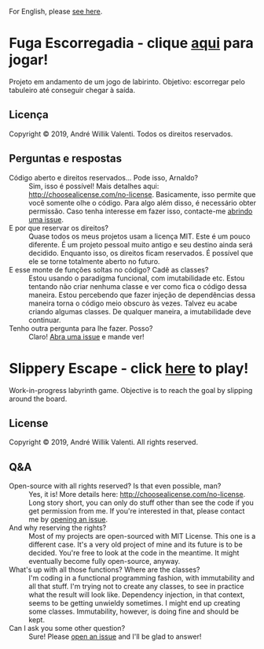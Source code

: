 For English, please [see here](#slippery-escape).

# Fuga Escorregadia - clique [aqui](http://awvalenti.github.io/fugaescorregadia/) para jogar!
Projeto em andamento de um jogo de labirinto. Objetivo: escorregar pelo
tabuleiro até conseguir chegar à saída.

## Licença
Copyright &copy; 2019, André Willik Valenti. Todos os direitos reservados.

## Perguntas e respostas
<dl>

<dt>Código aberto e direitos reservados... Pode isso, Arnaldo?</dt>
<dd>Sim, isso é possível! Mais detalhes aqui:
<a href="http://choosealicense.com/no-license">
http://choosealicense.com/no-license</a>.
Basicamente, isso permite que você somente olhe o código. Para algo
além disso, é necessário obter permissão.
Caso tenha interesse em fazer isso, contacte-me
<a href="https://github.com/awvalenti/fugaescorregadia/issues/new">abrindo uma issue</a>.</dd>

<dt>E por que reservar os direitos?</dt>
<dd>Quase todos os meus projetos usam a licença MIT.
Este é um pouco diferente. É um projeto pessoal muito antigo e
seu destino ainda será decidido. Enquanto isso, os direitos ficam reservados.
É possível que ele se torne totalmente aberto no futuro.</dd>

<dt>E esse monte de funções soltas no código? Cadê as classes?</dt>
<dd>Estou usando o paradigma funcional, com imutabilidade etc.
Estou tentando não criar nenhuma classe e ver como fica o código dessa
maneira. Estou percebendo que fazer injeção de dependências
dessa maneira torna o código meio obscuro às vezes. Talvez eu acabe
criando algumas classes. De qualquer maneira, a imutabilidade
deve continuar.</dd>

<dt>Tenho outra pergunta para lhe fazer. Posso?</dt>
<dd>Claro!
<a href="https://github.com/awvalenti/fugaescorregadia/issues/new">
Abra uma issue</a> e mande ver!</dd>

</dl>

# Slippery Escape - click [here](http://awvalenti.github.io/fugaescorregadia/) to play!
Work-in-progress labyrinth game. Objective is to reach the goal by
slipping around the board.

## License
Copyright &copy; 2019, André Willik Valenti. All rights reserved.

## Q&A
<dl>

<dt>Open-source with all rights reserved? Is that even possible, man?</dt>
<dd>Yes, it is! More details here:
<a href="http://choosealicense.com/no-license">
http://choosealicense.com/no-license</a>.
Long story short, you can only do stuff other than see the code if you get
permission from me. If you're interested in that, please contact me by
<a href="https://github.com/awvalenti/fugaescorregadia/issues/new">opening an
issue</a>.</dd>

<dt>And why reserving the rights?</dt>
<dd>Most of my projects are open-sourced with MIT License. This one is a
different case. It's a very old project of mine and its future is to be
decided. You're free to look at the
code in the meantime. It might eventually become fully open-source, anyway.</dd>

<dt>What's up with all those functions? Where are the classes?</dt>
<dd>I'm coding in a functional programming fashion, with immutability and
all that stuff. I'm trying not to create any classes, to see in practice
what the result will look like. Dependency injection, in that context, seems
to be getting unwieldy sometimes. I might end up creating some classes.
Immutability, however, is doing fine and should be kept.</dd>

<dt>Can I ask you some other question?</dt>
<dd>Sure! Please
<a href="https://github.com/awvalenti/fugaescorregadia/issues/new">open an issue</a>
and I'll be glad to answer!</dd>

</dl>
